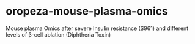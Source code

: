 # oropeza-mouse-plasma-omics
Mouse plasma Omics after severe Insulin resistance (S961) and different levels of β-cell ablation (Diphtheria Toxin)
